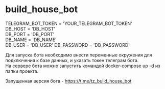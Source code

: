 # build_house_bot
TELEGRAM_BOT_TOKEN = 'YOUR_TELEGRAM_BOT_TOKEN'  
DB_HOST = 'DB_HOST'  
DB_PORT = 'DB_PORT'  
DB_NAME = 'DB_NAME'  
DB_USER = 'DB_USER'
DB_PASSWORD = 'DB_PASSWORD'  

Для запуска бота необходимо внести переменные окружения для подключения к базе данных, и указать токен телеграм бота.  
На сервере бота можно запустить командой docker-compose up -d из папки проекта.

Запущенная версия бота - https://t.me/tz_build_house_bot
